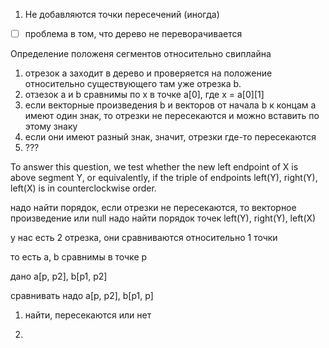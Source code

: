 1) Не добавляются точки пересечений (иногда)
- [ ] проблема в том, что дерево не переворачивается

Определение положеня сегментов относительно свиплайна

1) отрезок a заходит в дерево и проверяется на положение относительно существующего там уже отрезка b.
2) отзезок a и b сравнимы по x в точке a[0], где x = a[0][1]
3) если векторные произведения b и векторов от начала b к концам a имеют один знак, то
отрезки не пересекаются и можно вставить по этому знаку
4) если они имеют разный знак, значит, отрезки где-то пересекаются
5) ???

To answer this question, we test whether the new left endpoint
of X is above segment Y, or equivalently, if the triple of endpoints left(Y), right(Y), left(X) is in
counterclockwise order.

надо найти порядок, если отрезки не пересекаются, то векторное произведение или null
надо найти порядок точек left(Y), right(Y), left(X)

у нас есть 2 отрезка, они сравниваются относительно 1 точки

то есть a, b сравнимы в точке p

дано
a[p, p2], b[p1, p2]

сравнивать надо
a[p, p2], b[p1, p]

1) найти, пересекаются или нет

2)
